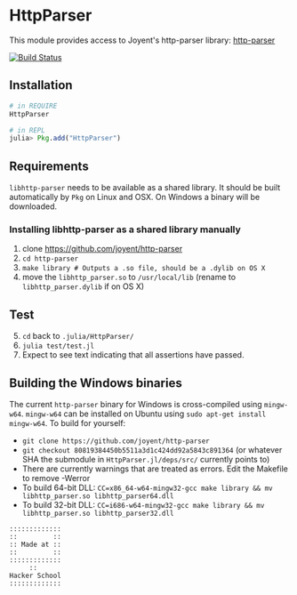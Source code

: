 # HttpParser

This module provides access to Joyent's http-parser library: [http-parser](https://github.com/joyent/http-parser)

[![Build Status](https://travis-ci.org/JuliaLang/HttpParser.jl.png)](https://travis-ci.org/JuliaLang/HttpParser.jl)

## Installation

```jl
# in REQUIRE
HttpParser

# in REPL
julia> Pkg.add("HttpParser")
```

## Requirements

`libhttp-parser` needs to be available as a shared library. It should be built automatically by `Pkg` on Linux and OSX. On Windows a binary will be downloaded.

### Installing libhttp-parser as a shared library manually

1. clone https://github.com/joyent/http-parser
2. `cd http-parser`
3. `make library # Outputs a .so file, should be a .dylib on OS X`
4. move the `libhttp_parser.so` to `/usr/local/lib` (rename to `libhttp_parser.dylib` if on OS X)

## Test

5. `cd` back to `.julia/HttpParser/`
6. `julia test/test.jl`
7. Expect to see text indicating that all assertions have passed.

## Building the Windows binaries

The current `http-parser` binary for Windows is cross-compiled using `mingw-w64`.
`mingw-w64` can be installed on Ubuntu using `sudo apt-get install mingw-w64`.
To build for yourself:
 * `git clone https://github.com/joyent/http-parser`
 * `git checkout 80819384450b5511a3d1c424dd92a5843c891364` (or whatever SHA the submodule in `HttpParser.jl/deps/src/` currently points to)
 * There are currently warnings that are treated as errors. Edit the Makefile to
   remove -Werror
 * To build 64-bit DLL: `CC=x86_64-w64-mingw32-gcc make library && mv libhttp_parser.so libhttp_parser64.dll`
 * To build 32-bit DLL: `CC=i686-w64-mingw32-gcc make library && mv libhttp_parser.so libhttp_parser32.dll`

~~~~
:::::::::::::
::         ::
:: Made at ::
::         ::
:::::::::::::
     ::
Hacker School
:::::::::::::
~~~~
